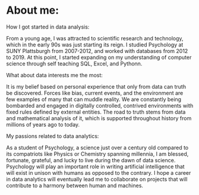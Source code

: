 <h1>About me:</h2>

How I got started in data analysis:

From a young age, I was attracted to scientific research and technology, which in the early 90s was just starting its reign. I studied Psychology at SUNY Plattsburgh from 2007-2012, and worked with databases from 2012 to 2019. At this point, I started expanding on my understanding of computer science through self teaching SQL, Excel, and Pythonn.

What about data interests me the most:

It is my belief based on personal experience that only from data can truth be discovered. Forces like bias, current events, and the environment are few examples of many that can muddle reality. We are constantly being bombarded and engaged in digitally controlled, contrived environments with fixed rules defined by external entities. The road to truth stems from data and mathematical analysis of it, which is supported throughout history from millions of years ago to today. 

My passions related to data analytics:

As a student of Psychology, a science just over a century old compared to its compatriots like Physics or Chemistry spanning millennia, I am blessed, fortunate, grateful, and lucky to live during the dawn of data science. Psychology will play an important role in writing artificial intelligence that will exist in unison with humans as opposed to the contrary. I hope a career in data analytics will eventually lead me to collaborate on projects that will contribute to a harmony between human and machines. 

<!---
vorsyybl/vorsyybl is a ✨ special ✨ repository because its `README.md` (this file) appears on your GitHub profile.
You can click the Preview link to take a look at your changes.
--->
